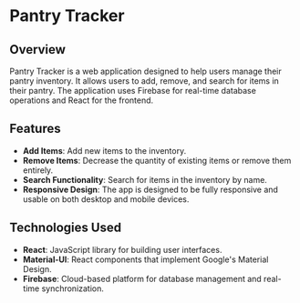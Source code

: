 # Pantry Tracker

## Overview

Pantry Tracker is a web application designed to help users manage their pantry inventory. It allows users to add, remove, and search for items in their pantry. The application uses Firebase for real-time database operations and React for the frontend.

## Features

- **Add Items**: Add new items to the inventory.
- **Remove Items**: Decrease the quantity of existing items or remove them entirely.
- **Search Functionality**: Search for items in the inventory by name.
- **Responsive Design**: The app is designed to be fully responsive and usable on both desktop and mobile devices.

## Technologies Used

- **React**: JavaScript library for building user interfaces.
- **Material-UI**: React components that implement Google's Material Design.
- **Firebase**: Cloud-based platform for database management and real-time synchronization.

